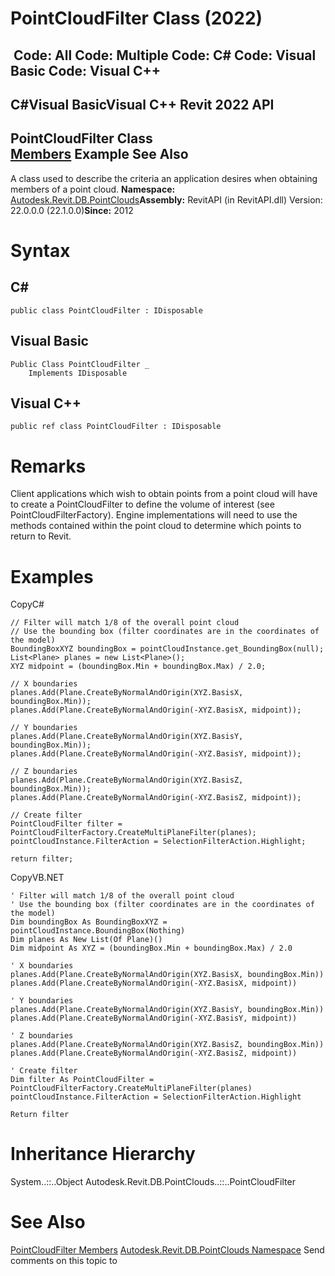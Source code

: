 # PointCloudFilter Class (2022)

﻿
 Code: All Code: Multiple Code: C# Code: Visual Basic Code: Visual C++   
---  
C#Visual BasicVisual C++
Revit 2022 API  
---  
PointCloudFilter Class  
[Members](f3be0603-e085-8c3f-9ce8-ca3b9f6c508b.md "PointCloudFilter Members") Example See Also  
---  
A class used to describe the criteria an application desires when obtaining members of a point cloud. 
**Namespace:** [Autodesk.Revit.DB.PointClouds](5974062a-47d4-c7bb-16f2-d5dd193bd170.md "Autodesk.Revit.DB.PointClouds Namespace")**Assembly:** RevitAPI (in RevitAPI.dll) Version: 22.0.0.0 (22.1.0.0)**Since:** 2012 
# Syntax
C#  
---  
```text
public class PointCloudFilter : IDisposable
```
  
Visual Basic  
---  
```text
Public Class PointCloudFilter _
	Implements IDisposable
```
  
Visual C++  
---  
```text
public ref class PointCloudFilter : IDisposable
```
  
# Remarks
Client applications which wish to obtain points from a point cloud will have to create a PointCloudFilter to define the volume of interest (see PointCloudFilterFactory). Engine implementations will need to use the methods contained within the point cloud to determine which points to return to Revit. 
# Examples
CopyC#
```text
// Filter will match 1/8 of the overall point cloud
// Use the bounding box (filter coordinates are in the coordinates of the model)
BoundingBoxXYZ boundingBox = pointCloudInstance.get_BoundingBox(null);
List<Plane> planes = new List<Plane>();
XYZ midpoint = (boundingBox.Min + boundingBox.Max) / 2.0;

// X boundaries
planes.Add(Plane.CreateByNormalAndOrigin(XYZ.BasisX, boundingBox.Min));
planes.Add(Plane.CreateByNormalAndOrigin(-XYZ.BasisX, midpoint));

// Y boundaries
planes.Add(Plane.CreateByNormalAndOrigin(XYZ.BasisY, boundingBox.Min));
planes.Add(Plane.CreateByNormalAndOrigin(-XYZ.BasisY, midpoint));

// Z boundaries
planes.Add(Plane.CreateByNormalAndOrigin(XYZ.BasisZ, boundingBox.Min));
planes.Add(Plane.CreateByNormalAndOrigin(-XYZ.BasisZ, midpoint));

// Create filter
PointCloudFilter filter = PointCloudFilterFactory.CreateMultiPlaneFilter(planes);
pointCloudInstance.FilterAction = SelectionFilterAction.Highlight;

return filter;
```

CopyVB.NET
```text
' Filter will match 1/8 of the overall point cloud
' Use the bounding box (filter coordinates are in the coordinates of the model)
Dim boundingBox As BoundingBoxXYZ = pointCloudInstance.BoundingBox(Nothing)
Dim planes As New List(Of Plane)()
Dim midpoint As XYZ = (boundingBox.Min + boundingBox.Max) / 2.0

' X boundaries
planes.Add(Plane.CreateByNormalAndOrigin(XYZ.BasisX, boundingBox.Min))
planes.Add(Plane.CreateByNormalAndOrigin(-XYZ.BasisX, midpoint))

' Y boundaries
planes.Add(Plane.CreateByNormalAndOrigin(XYZ.BasisY, boundingBox.Min))
planes.Add(Plane.CreateByNormalAndOrigin(-XYZ.BasisY, midpoint))

' Z boundaries
planes.Add(Plane.CreateByNormalAndOrigin(XYZ.BasisZ, boundingBox.Min))
planes.Add(Plane.CreateByNormalAndOrigin(-XYZ.BasisZ, midpoint))

' Create filter
Dim filter As PointCloudFilter = PointCloudFilterFactory.CreateMultiPlaneFilter(planes)
pointCloudInstance.FilterAction = SelectionFilterAction.Highlight

Return filter
```

# Inheritance Hierarchy
System..::..Object Autodesk.Revit.DB.PointClouds..::..PointCloudFilter
# See Also
[PointCloudFilter Members](f3be0603-e085-8c3f-9ce8-ca3b9f6c508b.md "PointCloudFilter Members")
[Autodesk.Revit.DB.PointClouds Namespace](5974062a-47d4-c7bb-16f2-d5dd193bd170.md "Autodesk.Revit.DB.PointClouds Namespace")
Send comments on this topic to 